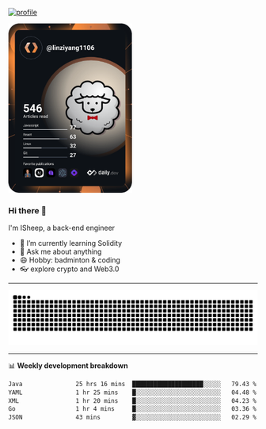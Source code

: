 [![profile](https://user-images.githubusercontent.com/54968314/208005045-e4b42f3b-833d-4242-bfcc-e764865553a2.svg)](https://www.calligrapher.ai/)

<a href="https://app.daily.dev/linziyang1106"><img src="/devcard.png" width="250" alt="ISheep's Dev Card"/></a>

### Hi there 🐏

I'm ISheep, a back-end engineer

- 🔭 I’m currently learning Solidity
- 💬 Ask me about anything
- 😄 Hobby: badminton & coding
- 👓 explore crypto and Web3.0

-------

![](https://raw.githubusercontent.com/ISheepp/ISheepp/output/github-contribution-grid-snake.svg)

-------

📊 **Weekly development breakdown**
<!--START_SECTION:waka-->

```txt
Java               25 hrs 16 mins  ████████████████████░░░░░   79.43 %
YAML               1 hr 25 mins    █░░░░░░░░░░░░░░░░░░░░░░░░   04.48 %
XML                1 hr 20 mins    █░░░░░░░░░░░░░░░░░░░░░░░░   04.23 %
Go                 1 hr 4 mins     █░░░░░░░░░░░░░░░░░░░░░░░░   03.36 %
JSON               43 mins         ▓░░░░░░░░░░░░░░░░░░░░░░░░   02.29 %
```

<!--END_SECTION:waka-->
